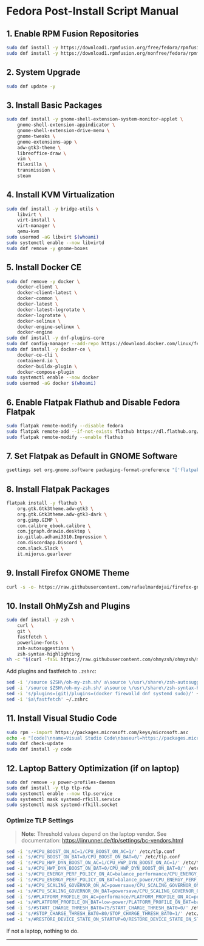 # Fedora Post-Install Script Manual

## 1. Enable RPM Fusion Repositories

```bash
sudo dnf install -y https://download1.rpmfusion.org/free/fedora/rpmfusion-free-release-$(rpm -E %fedora).noarch.rpm
sudo dnf install -y https://download1.rpmfusion.org/nonfree/fedora/rpmfusion-nonfree-release-$(rpm -E %fedora).noarch.rpm
```

## 2. System Upgrade

```bash
sudo dnf update -y
```

## 3. Install Basic Packages

```bash
sudo dnf install -y gnome-shell-extension-system-monitor-applet \
    gnome-shell-extension-appindicator \
    gnome-shell-extension-drive-menu \
    gnome-tweaks \
    gnome-extensions-app \
    adw-gtk3-theme \
    libreoffice-draw \
    vim \
    filezilla \
    transmission \
    steam
```

## 4. Install KVM Virtualization

```bash
sudo dnf install -y bridge-utils \
    libvirt \
    virt-install \
    virt-manager \
    qemu-kvm
sudo usermod -aG libvirt $(whoami)
sudo systemctl enable --now libvirtd
sudo dnf remove -y gnome-boxes
```

## 5. Install Docker CE

```bash
sudo dnf remove -y docker \
    docker-client \
    docker-client-latest \
    docker-common \
    docker-latest \
    docker-latest-logrotate \
    docker-logrotate \
    docker-selinux \
    docker-engine-selinux \
    docker-engine
sudo dnf install -y dnf-plugins-core
sudo dnf config-manager --add-repo https://download.docker.com/linux/fedora/docker-ce.repo
sudo dnf install -y docker-ce \
    docker-ce-cli \
    containerd.io \
    docker-buildx-plugin \
    docker-compose-plugin
sudo systemctl enable --now docker
sudo usermod -aG docker $(whoami)
```

## 6. Enable Flatpak Flathub and Disable Fedora Flatpak

```bash
sudo flatpak remote-modify --disable fedora
sudo flatpak remote-add --if-not-exists flathub https://dl.flathub.org/repo/flathub.flatpakrepo
sudo flatpak remote-modify --enable flathub
```

## 7. Set Flatpak as Default in GNOME Software

```bash
gsettings set org.gnome.software packaging-format-preference "['flatpak', 'rpm']"
```

## 8. Install Flatpak Packages

```bash
flatpak install -y flathub \
    org.gtk.Gtk3theme.adw-gtk3 \
    org.gtk.Gtk3theme.adw-gtk3-dark \
    org.gimp.GIMP \
    com.calibre_ebook.calibre \
    com.jgraph.drawio.desktop \
    io.gitlab.adhami3310.Impression \
    com.discordapp.Discord \
    com.slack.Slack \
    it.mijorus.gearlever
```

## 9. Install Firefox GNOME Theme

```bash
curl -s -o- https://raw.githubusercontent.com/rafaelmardojai/firefox-gnome-theme/master/scripts/install-by-curl.sh | bash
```

## 10. Install OhMyZsh and Plugins

```bash
sudo dnf install -y zsh \
    curl \
    git \
    fastfetch \
    powerline-fonts \
    zsh-autosuggestions \
    zsh-syntax-highlighting
sh -c "$(curl -fsSL https://raw.githubusercontent.com/ohmyzsh/ohmyzsh/master/tools/install.sh)"
```

Add plugins and fastfetch to `.zshrc`:

```bash
sed -i '/source $ZSH\/oh-my-zsh.sh/ a\source \/usr\/share\/zsh-autosuggestions\/zsh-autosuggestions.zsh' ~/.zshrc
sed -i '/source $ZSH\/oh-my-zsh.sh/ a\source \/usr\/share\/zsh-syntax-highlighting\/zsh-syntax-highlighting.zsh' ~/.zshrc
sed -i 's/plugins=(git)/plugins=(docker firewalld dnf systemd sudo)/' ~/.zshrc
sed -i '$a\fastfetch' ~/.zshrc
```

## 11. Install Visual Studio Code

```bash
sudo rpm --import https://packages.microsoft.com/keys/microsoft.asc
echo -e "[code]\nname=Visual Studio Code\nbaseurl=https://packages.microsoft.com/yumrepos/vscode\nenabled=1\ngpgcheck=1\ngpgkey=https://packages.microsoft.com/keys/microsoft.asc" | sudo tee /etc/yum.repos.d/vscode.repo > /dev/null
sudo dnf check-update
sudo dnf install -y code
```

## 12. Laptop Battery Optimization (if on laptop)

```bash
sudo dnf remove -y power-profiles-daemon
sudo dnf install -y tlp tlp-rdw
sudo systemctl enable --now tlp.service
sudo systemctl mask systemd-rfkill.service
sudo systemctl mask systemd-rfkill.socket
```

### Optimize TLP Settings

> **Note:** Threshold values depend on the laptop vendor. See documentation: https://linrunner.de/tlp/settings/bc-vendors.html

```bash
sed -i 's/#CPU_BOOST_ON_AC=1/CPU_BOOST_ON_AC=1/' /etc/tlp.conf
sed -i 's/#CPU_BOOST_ON_BAT=0/CPU_BOOST_ON_BAT=0/' /etc/tlp.conf
sed -i 's/#CPU_HWP_DYN_BOOST_ON_AC=1/CPU_HWP_DYN_BOOST_ON_AC=1/' /etc/tlp.conf
sed -i 's/#CPU_HWP_DYN_BOOST_ON_BAT=0/CPU_HWP_DYN_BOOST_ON_BAT=0/' /etc/tlp.conf
sed -i 's/#CPU_ENERGY_PERF_POLICY_ON_AC=balance_performance/CPU_ENERGY_PERF_POLICY_ON_AC=performance/' /etc/tlp.conf
sed -i 's/#CPU_ENERGY_PERF_POLICY_ON_BAT=balance_power/CPU_ENERGY_PERF_POLICY_ON_BAT=balance_power/' /etc/tlp.conf
sed -i 's/#CPU_SCALING_GOVERNOR_ON_AC=powersave/CPU_SCALING_GOVERNOR_ON_AC=performance/' /etc/tlp.conf
sed -i 's/#CPU_SCALING_GOVERNOR_ON_BAT=powersave/CPU_SCALING_GOVERNOR_ON_BAT=powersave/' /etc/tlp.conf
sed -i 's/#PLATFORM_PROFILE_ON_AC=performance/PLATFORM_PROFILE_ON_AC=performance/' /etc/tlp.conf
sed -i 's/#PLATFORM_PROFILE_ON_BAT=low-power/PLATFORM_PROFILE_ON_BAT=balanced/' /etc/tlp.conf
sed -i 's/#START_CHARGE_THRESH_BAT0=75/START_CHARGE_THRESH_BAT0=0/' /etc/tlp.conf
sed -i 's/#STOP_CHARGE_THRESH_BAT0=80/STOP_CHARGE_THRESH_BAT0=1/' /etc/tlp.conf
sed -i 's/#RESTORE_DEVICE_STATE_ON_STARTUP=0/RESTORE_DEVICE_STATE_ON_STARTUP=1/' /etc/tlp.conf
```

If not a laptop, nothing to do.

---